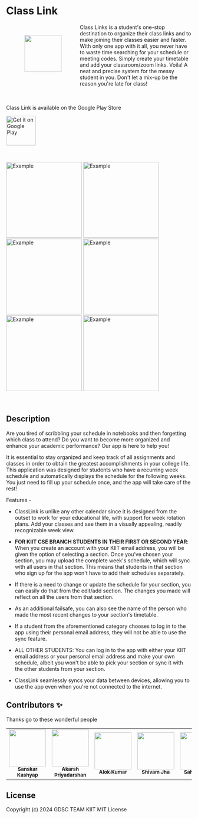 # Class Link

<img src="https://i.imgur.com/dSgVux3.png" align="left"
width="100" hspace="50" vspace="30">

Class Links is a student's one-stop destination to organize their class links and to make joining their classes easier and faster. With only one app with it all, you never have to waste time searching for your schedule or meeting codes. Simply create your timetable and add your classroom/zoom links. Voila! A neat and precise system for the messy student in you. Don't let a mix-up be the reason you're late for class!

<br/><br/>
Class Link is available on the Google Play Store

<!-- prettier-ignore-start -->
<!-- markdownlint-disable -->

<p align="left">
<a href="https://play.google.com/store/apps/details?id=com.application.class_link">
    <img alt="Get it on Google Play"
        height="80"
        src="https://play.google.com/intl/en_us/badges/images/generic/en_badge_web_generic.png" />
</a></p>

<br>
<p>
<img width="205px" alt="Example" src="https://i.imgur.com/s6w1C9I.png"/>
<img width="205px" alt="Example" src="https://i.imgur.com/JBALFqg.png"/>
<img width="205px" alt="Example" src="https://i.imgur.com/bkOalBS.png"/>
<img width="205px" alt="Example" src="https://i.imgur.com/gyn1nzd.png"/>
<img width="205px" alt="Example" src="https://i.imgur.com/wvBswvI.png"/>
<img width="205px" alt="Example" src="https://i.imgur.com/azFXx1K.png"/>
</p>
<br>
<!-- markdownlint-restore -->
<!-- prettier-ignore-end -->

## Description

Are you tired of scribbling your schedule in notebooks and then forgetting which class to attend?
Do you want to become more organized and enhance your academic performance? Our app is here to help you!

It is essential to stay organized and keep track of all assignments and classes in order to obtain
the greatest accomplishments in your college life. This application was designed for students
who have a recurring week schedule and automatically displays the schedule for the following
weeks. You just need to fill up your schedule once, and the app will take care of the rest!

Features -

- ClassLink is unlike any other calendar since it is designed from the outset to work for
your educational life, with support for week rotation plans. Add your classes and see
them in a visually appealing, readily recognizable week view.

- **FOR KIIT CSE BRANCH STUDENTS IN THEIR FIRST OR SECOND YEAR**: When you
create an account with your KIIT email address, you will be given the option of selecting
a section. Once you've chosen your section, you may upload the complete week's
schedule, which will sync with all users in that section. This means that students in that
section who sign up for the app won't have to add their schedules separately.

- If there is a need to change or update the schedule for your section, you can easily do
that from the edit/add section. The changes you made will reflect on all the users from
that section.

- As an additional failsafe, you can also see the name of the person who made the most
recent changes to your section's timetable.

- If a student from the aforementioned category chooses to log in to the app using their
personal email address, they will not be able to use the sync feature.

- ALL OTHER STUDENTS: You can log in to the app with either your KIIT email address
or your personal email address and make your own schedule, albeit you won't be able to
pick your section or sync it with the other students from your section.

- ClassLink seamlessly syncs your data between devices, allowing you to use the app even when you're not connected to the internet.

## Contributors ✨

Thanks go to these wonderful people

<!-- ALL-CONTRIBUTORS-LIST:START - Do not remove or modify this section -->
<!-- prettier-ignore-start -->
<!-- markdownlint-disable -->
<table>
  <tr>
    <td align="center"><a href="https://github.com/SanskarKashyap"><img src="https://avatars.githubusercontent.com/u/72290416?v=4" width="100px;" alt=""/><br/><sub><b>Sanskar Kashyap</b></sub></a><br/>
    </td>
    <td align="center"><a href="https://github.com/akarsh1108"><img src="https://avatars.githubusercontent.com/u/72339474?v=4" width="100px;" alt=""/><br/><sub><b>Akarsh Priyadarshan</b></sub></a><br/>
    </td>
    <td align="center"><a href="https://github.com/4-alok"><img src="https://avatars.githubusercontent.com/u/29683474?v=4" width="100px;" alt=""/><br /><sub><b>Alok Kumar</b></sub></a><br/>
    </td>
    <td align="center"><a href="https://github.com/lzzy12"><img src="https://avatars.githubusercontent.com/u/26739338?v=4" width="100px;" alt=""/><br /><sub><b>Shivam Jha</b></sub></a><br/>
    </td>
    <td align="center"><a href="https://github.com/sahilkr9"><img src="https://avatars.githubusercontent.com/u/78214104?v=4" width="100px;" alt=""/><br/><sub><b>Sahil Kumar</b></sub></a><br/>
    </td>
    <td align="center"><a href="https://github.com/CarlJohnson10"><img src="https://avatars.githubusercontent.com/u/59209208?v=4" width="100px;" alt=""/><br/><sub><b>Sumit Panwar</b></sub></a><br/>
    </td>
    <td align="center"><a href="https://github.com/jyotsana279"><img src="https://avatars.githubusercontent.com/u/73690777?v=4" width="100px;" alt=""/><br/><sub><b>Jyotsana Singh</b></sub></a><br/>
    </td>

    
  </tr>
  <!-- <tr>
    <td align="center"><a href="https://www.codimiracle.com"><img src="https://avatars2.githubusercontent.com/u/21952540?v=4?s=100" width="100px;" alt=""/><br /><sub><b>codimiracle</b></sub></a><br /><a href="https://github.com/all-contributors/all-contributors/commits?author=codimiracle" title="Documentation">📖</a></td>
    <td align="center"><a href="https://twitter.com/dance2die"><img src="https://avatars1.githubusercontent.com/u/8465237?v=4?s=100" width="100px;" alt=""/><br /><sub><b>Sung Kim</b></sub></a><br /><a href="#translation-dance2die" title="Translation">🌍</a> <a href="https://github.com/all-contributors/all-contributors/commits?author=dance2die" title="Documentation">📖</a></td>
  </tr> -->
</table>

<!-- markdownlint-restore -->
<!-- prettier-ignore-end -->

<!-- ALL-CONTRIBUTORS-LIST:END -->

## License

Copyright (c) 2024 GDSC TEAM KIIT MIT License

<!-- This project follows the [all-contributors](https://allcontributors.org) specification.
Contributions of any kind are welcome!

This project is a starting point for a Flutter application.

A few resources to get you started if this is your first Flutter project:

- [Lab: Write your first Flutter app](https://flutter.dev/docs/get-started/codelab)
- [Cookbook: Useful Flutter samples](https://flutter.dev/docs/cookbook)

For help getting started with Flutter, view our
[online documentation](https://flutter.dev/docs), which offers tutorials,
samples, guidance on mobile development, and a full API reference. -->
